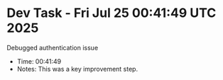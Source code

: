 # Dev Task - Fri Jul 25 00:41:49 UTC 2025
Debugged authentication issue
- Time: 00:41:49
- Notes: This was a key improvement step.
